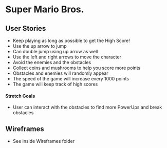 # Super Mario Bros.

## User Stories

* Keep playing as long as possible to get the High Score!
* Use the up arrow to jump
* Can double jump using up arrow as well
* Use the left and right arrows to move the character
* Avoid the enemies and the obstacles
* Collect coins and mushrooms to help you score more points
* Obstacles and enemies will randomly appear
* The speed of the game will increase every 1000 points
* The game will keep track of high scores

#### Stretch Goals

* User can interact with the obstacles to find more PowerUps and break obstacles


## Wireframes

* See inside Wireframes folder



